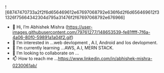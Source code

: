  



![68747470733a2f2f6d656469612e67697068792e636f6d2f6d656469612f31326f75664342304d795a31476f2f67697068792e676966] 


- 👋 Hi, I’m Abhishek Mishra (https://user-images.githubusercontent.com/79761277/148653539-fe81ffff-7f6a-4a06-80f0-59891a1a04f2.gif)
- 👀 I’m interested in ...web devlopment , A.I, Android and Ios devlopment.
- 🌱 I’m currently learning ...AWS, A.I, MERN STACK.
- 💞️ I’m looking to collaborate on ...
- 📫 How to reach me ...https://www.linkedin.com/in/abhishek-mishra-0230061ab/

<!---
AbhiMishra-Now/AbhiMishra-Now is a Computer science engineer currently working on my✨ own project ✨ repository because its `README.md` (this file) appears on your GitHub profile.
You can click the Preview link to take a look at your changes.
--->
